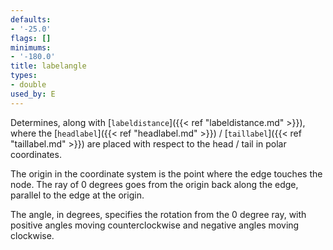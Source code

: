 ```yaml
---
defaults:
- '-25.0'
flags: []
minimums:
- '-180.0'
title: labelangle
types:
- double
used_by: E
---
```

Determines, along with [`labeldistance`]({{< ref "labeldistance.md" >}}),
where the [`headlabel`]({{< ref "headlabel.md" >}}) / [`taillabel`]({{< ref "taillabel.md" >}}) are
placed with respect to the head / tail in polar coordinates.

The origin in the coordinate system is the point where the edge touches the
node. The ray of 0 degrees goes from the origin back along the edge, parallel
to the edge at the origin.

The angle, in degrees, specifies the rotation from the 0 degree ray,
with positive angles moving counterclockwise and negative angles
moving clockwise.

